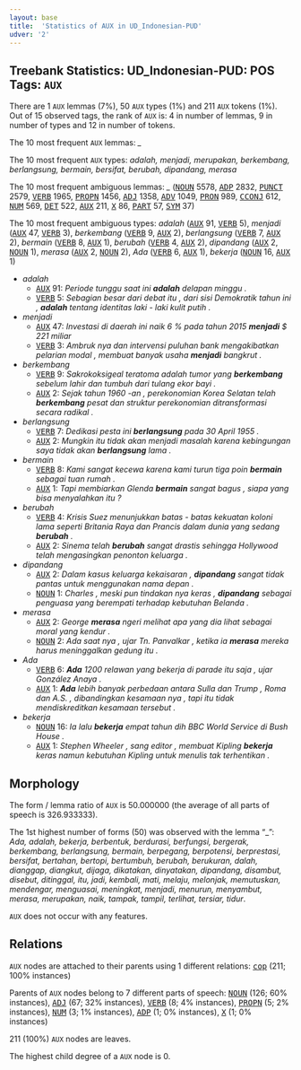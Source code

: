 ```yaml
---
layout: base
title:  'Statistics of AUX in UD_Indonesian-PUD'
udver: '2'
---
```


## Treebank Statistics: UD_Indonesian-PUD: POS Tags: `AUX`

There are 1 `AUX` lemmas (7%), 50 `AUX` types (1%) and 211 `AUX` tokens (1%).
Out of 15 observed tags, the rank of `AUX` is: 4 in number of lemmas, 9 in number of types and 12 in number of tokens.

The 10 most frequent `AUX` lemmas: <em>_</em>

The 10 most frequent `AUX` types:  <em>adalah, menjadi, merupakan, berkembang, berlangsung, bermain, bersifat, berubah, dipandang, merasa</em>

The 10 most frequent ambiguous lemmas: <em>_</em> (<tt><a href="id_pud-pos-NOUN.html">NOUN</a></tt> 5578, <tt><a href="id_pud-pos-ADP.html">ADP</a></tt> 2832, <tt><a href="id_pud-pos-PUNCT.html">PUNCT</a></tt> 2579, <tt><a href="id_pud-pos-VERB.html">VERB</a></tt> 1965, <tt><a href="id_pud-pos-PROPN.html">PROPN</a></tt> 1456, <tt><a href="id_pud-pos-ADJ.html">ADJ</a></tt> 1358, <tt><a href="id_pud-pos-ADV.html">ADV</a></tt> 1049, <tt><a href="id_pud-pos-PRON.html">PRON</a></tt> 989, <tt><a href="id_pud-pos-CCONJ.html">CCONJ</a></tt> 612, <tt><a href="id_pud-pos-NUM.html">NUM</a></tt> 569, <tt><a href="id_pud-pos-DET.html">DET</a></tt> 522, <tt><a href="id_pud-pos-AUX.html">AUX</a></tt> 211, <tt><a href="id_pud-pos-X.html">X</a></tt> 86, <tt><a href="id_pud-pos-PART.html">PART</a></tt> 57, <tt><a href="id_pud-pos-SYM.html">SYM</a></tt> 37)

The 10 most frequent ambiguous types:  <em>adalah</em> (<tt><a href="id_pud-pos-AUX.html">AUX</a></tt> 91, <tt><a href="id_pud-pos-VERB.html">VERB</a></tt> 5), <em>menjadi</em> (<tt><a href="id_pud-pos-AUX.html">AUX</a></tt> 47, <tt><a href="id_pud-pos-VERB.html">VERB</a></tt> 3), <em>berkembang</em> (<tt><a href="id_pud-pos-VERB.html">VERB</a></tt> 9, <tt><a href="id_pud-pos-AUX.html">AUX</a></tt> 2), <em>berlangsung</em> (<tt><a href="id_pud-pos-VERB.html">VERB</a></tt> 7, <tt><a href="id_pud-pos-AUX.html">AUX</a></tt> 2), <em>bermain</em> (<tt><a href="id_pud-pos-VERB.html">VERB</a></tt> 8, <tt><a href="id_pud-pos-AUX.html">AUX</a></tt> 1), <em>berubah</em> (<tt><a href="id_pud-pos-VERB.html">VERB</a></tt> 4, <tt><a href="id_pud-pos-AUX.html">AUX</a></tt> 2), <em>dipandang</em> (<tt><a href="id_pud-pos-AUX.html">AUX</a></tt> 2, <tt><a href="id_pud-pos-NOUN.html">NOUN</a></tt> 1), <em>merasa</em> (<tt><a href="id_pud-pos-AUX.html">AUX</a></tt> 2, <tt><a href="id_pud-pos-NOUN.html">NOUN</a></tt> 2), <em>Ada</em> (<tt><a href="id_pud-pos-VERB.html">VERB</a></tt> 6, <tt><a href="id_pud-pos-AUX.html">AUX</a></tt> 1), <em>bekerja</em> (<tt><a href="id_pud-pos-NOUN.html">NOUN</a></tt> 16, <tt><a href="id_pud-pos-AUX.html">AUX</a></tt> 1)


* <em>adalah</em>
  * <tt><a href="id_pud-pos-AUX.html">AUX</a></tt> 91: <em>Periode tunggu saat ini <b>adalah</b> delapan minggu .</em>
  * <tt><a href="id_pud-pos-VERB.html">VERB</a></tt> 5: <em>Sebagian besar dari debat itu , dari sisi Demokratik tahun ini , <b>adalah</b> tentang identitas laki - laki kulit putih .</em>
* <em>menjadi</em>
  * <tt><a href="id_pud-pos-AUX.html">AUX</a></tt> 47: <em>Investasi di daerah ini naik 6 % pada tahun 2015 <b>menjadi</b> $ 221 miliar</em>
  * <tt><a href="id_pud-pos-VERB.html">VERB</a></tt> 3: <em>Ambruk nya dan intervensi puluhan bank mengakibatkan pelarian modal , membuat banyak usaha <b>menjadi</b> bangkrut .</em>
* <em>berkembang</em>
  * <tt><a href="id_pud-pos-VERB.html">VERB</a></tt> 9: <em>Sakrokoksigeal teratoma adalah tumor yang <b>berkembang</b> sebelum lahir dan tumbuh dari tulang ekor bayi .</em>
  * <tt><a href="id_pud-pos-AUX.html">AUX</a></tt> 2: <em>Sejak tahun 1960 -an , perekonomian Korea Selatan telah <b>berkembang</b> pesat dan struktur perekonomian ditransformasi secara radikal .</em>
* <em>berlangsung</em>
  * <tt><a href="id_pud-pos-VERB.html">VERB</a></tt> 7: <em>Dedikasi pesta ini <b>berlangsung</b> pada 30 April 1955 .</em>
  * <tt><a href="id_pud-pos-AUX.html">AUX</a></tt> 2: <em>Mungkin itu tidak akan menjadi masalah karena kebingungan saya tidak akan <b>berlangsung</b> lama .</em>
* <em>bermain</em>
  * <tt><a href="id_pud-pos-VERB.html">VERB</a></tt> 8: <em>Kami sangat kecewa karena kami turun tiga poin <b>bermain</b> sebagai tuan rumah .</em>
  * <tt><a href="id_pud-pos-AUX.html">AUX</a></tt> 1: <em>Tapi membiarkan Glenda <b>bermain</b> sangat bagus , siapa yang bisa menyalahkan itu ?</em>
* <em>berubah</em>
  * <tt><a href="id_pud-pos-VERB.html">VERB</a></tt> 4: <em>Krisis Suez menunjukkan batas - batas kekuatan koloni lama seperti Britania Raya dan Prancis dalam dunia yang sedang <b>berubah</b> .</em>
  * <tt><a href="id_pud-pos-AUX.html">AUX</a></tt> 2: <em>Sinema telah <b>berubah</b> sangat drastis sehingga Hollywood telah mengasingkan penonton keluarga .</em>
* <em>dipandang</em>
  * <tt><a href="id_pud-pos-AUX.html">AUX</a></tt> 2: <em>Dalam kasus keluarga kekaisaran , <b>dipandang</b> sangat tidak pantas untuk menggunakan nama depan .</em>
  * <tt><a href="id_pud-pos-NOUN.html">NOUN</a></tt> 1: <em>Charles , meski pun tindakan nya keras , <b>dipandang</b> sebagai penguasa yang berempati terhadap kebutuhan Belanda .</em>
* <em>merasa</em>
  * <tt><a href="id_pud-pos-AUX.html">AUX</a></tt> 2: <em>George <b>merasa</b> ngeri melihat apa yang dia lihat sebagai moral yang kendur .</em>
  * <tt><a href="id_pud-pos-NOUN.html">NOUN</a></tt> 2: <em>Ada saat nya , ujar Tn. Panvalkar , ketika ia <b>merasa</b> mereka harus meninggalkan gedung itu .</em>
* <em>Ada</em>
  * <tt><a href="id_pud-pos-VERB.html">VERB</a></tt> 6: <em><b>Ada</b> 1200 relawan yang bekerja di parade itu saja , ujar González Anaya .</em>
  * <tt><a href="id_pud-pos-AUX.html">AUX</a></tt> 1: <em><b>Ada</b> lebih banyak perbedaan antara Sulla dan Trump , Roma dan A.S. , dibandingkan kesamaan nya , tapi itu tidak mendiskreditkan kesamaan tersebut .</em>
* <em>bekerja</em>
  * <tt><a href="id_pud-pos-NOUN.html">NOUN</a></tt> 16: <em>Ia lalu <b>bekerja</b> empat tahun dih BBC World Service di Bush House .</em>
  * <tt><a href="id_pud-pos-AUX.html">AUX</a></tt> 1: <em>Stephen Wheeler , sang editor , membuat Kipling <b>bekerja</b> keras namun kebutuhan Kipling untuk menulis tak terhentikan .</em>

## Morphology

The form / lemma ratio of `AUX` is 50.000000 (the average of all parts of speech is 326.933333).

The 1st highest number of forms (50) was observed with the lemma “_”: <em>Ada, adalah, bekerja, berbentuk, berdurasi, berfungsi, bergerak, berkembang, berlangsung, bermain, berpegang, berpotensi, berprestasi, bersifat, bertahan, bertopi, bertumbuh, berubah, berukuran, dalah, dianggap, diangkut, dijaga, dikatakan, dinyatakan, dipandang, disambut, disebut, ditinggal, itu, jadi, kembali, mati, melaju, melonjak, memutuskan, mendengar, menguasai, meningkat, menjadi, menurun, menyambut, merasa, merupakan, naik, tampak, tampil, terlihat, tersiar, tidur</em>.

`AUX` does not occur with any features.


## Relations

`AUX` nodes are attached to their parents using 1 different relations: <tt><a href="id_pud-dep-cop.html">cop</a></tt> (211; 100% instances)

Parents of `AUX` nodes belong to 7 different parts of speech: <tt><a href="id_pud-pos-NOUN.html">NOUN</a></tt> (126; 60% instances), <tt><a href="id_pud-pos-ADJ.html">ADJ</a></tt> (67; 32% instances), <tt><a href="id_pud-pos-VERB.html">VERB</a></tt> (8; 4% instances), <tt><a href="id_pud-pos-PROPN.html">PROPN</a></tt> (5; 2% instances), <tt><a href="id_pud-pos-NUM.html">NUM</a></tt> (3; 1% instances), <tt><a href="id_pud-pos-ADP.html">ADP</a></tt> (1; 0% instances), <tt><a href="id_pud-pos-X.html">X</a></tt> (1; 0% instances)

211 (100%) `AUX` nodes are leaves.

The highest child degree of a `AUX` node is 0.

